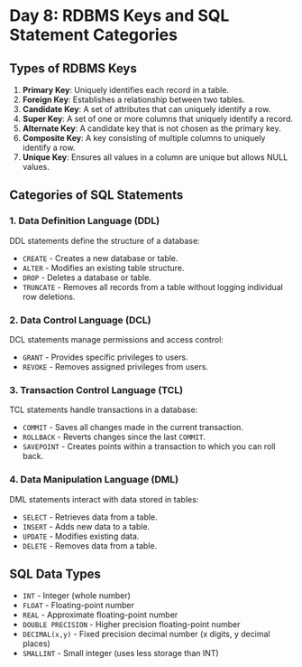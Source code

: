 # Day 8: RDBMS Keys and SQL Statement Categories

## Types of RDBMS Keys

1. **Primary Key**: Uniquely identifies each record in a table.
2. **Foreign Key**: Establishes a relationship between two tables.
3. **Candidate Key**: A set of attributes that can uniquely identify a row.
4. **Super Key**: A set of one or more columns that uniquely identify a record.
5. **Alternate Key**: A candidate key that is not chosen as the primary key.
6. **Composite Key**: A key consisting of multiple columns to uniquely identify a row.
7. **Unique Key**: Ensures all values in a column are unique but allows NULL values.

## Categories of SQL Statements

### 1. Data Definition Language (DDL)

DDL statements define the structure of a database:

- `CREATE` - Creates a new database or table.
- `ALTER` - Modifies an existing table structure.
- `DROP` - Deletes a database or table.
- `TRUNCATE` - Removes all records from a table without logging individual row deletions.

### 2. Data Control Language (DCL)

DCL statements manage permissions and access control:

- `GRANT` - Provides specific privileges to users.
- `REVOKE` - Removes assigned privileges from users.

### 3. Transaction Control Language (TCL)

TCL statements handle transactions in a database:

- `COMMIT` - Saves all changes made in the current transaction.
- `ROLLBACK` - Reverts changes since the last `COMMIT`.
- `SAVEPOINT` - Creates points within a transaction to which you can roll back.

### 4. Data Manipulation Language (DML)

DML statements interact with data stored in tables:

- `SELECT` - Retrieves data from a table.
- `INSERT` - Adds new data to a table.
- `UPDATE` - Modifies existing data.
- `DELETE` - Removes data from a table.

## SQL Data Types

- `INT` - Integer (whole number)
- `FLOAT` - Floating-point number
- `REAL` - Approximate floating-point number
- `DOUBLE PRECISION` - Higher precision floating-point number
- `DECIMAL(x,y)` - Fixed precision decimal number (x digits, y decimal places)
- `SMALLINT` - Small integer (uses less storage than INT)
